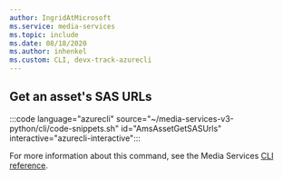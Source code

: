 ```yaml
---
author: IngridAtMicrosoft
ms.service: media-services 
ms.topic: include
ms.date: 08/18/2020
ms.author: inhenkel
ms.custom: CLI, devx-track-azurecli
---
```


<!--Get an asset's SAS URLs CLI-->

## Get an asset's SAS URLs

:::code language="azurecli" source="~/media-services-v3-python/cli/code-snippets.sh" id="AmsAssetGetSASUrls" interactive="azurecli-interactive":::

For more information about this command, see the Media Services [CLI reference](/cli/azure/ams/asset?view=azure-cli-latest#az-ams-asset-get-sas-urls).
